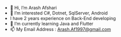 - 👋 Hi, I’m Arash Afshari
- 👀 I’m interested C#, Dotnet, SqlServer, Android
- I have 2 years experience on Back-End developing
- 🌱 I’m currently learning Java and Flutter
- 📫 My Email Address : Arash.Af1997@gmail.com 

<!---
Arashaf1997/Arashaf1997 is a ✨ special ✨ repository because its `README.md` (this file) appears on your GitHub profile.
You can click the Preview link to take a look at your changes.
--->
